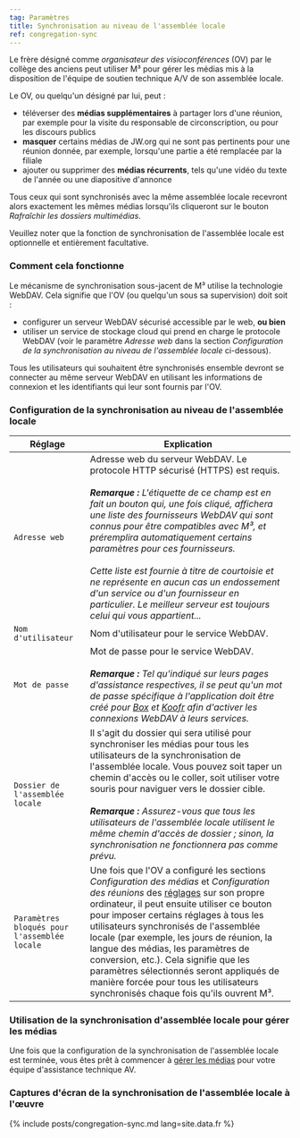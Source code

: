 ```yaml
---
tag: Paramètres
title: Synchronisation au niveau de l'assemblée locale
ref: congregation-sync
---
```


Le frère désigné comme *organisateur des visioconférences* (OV) par le collège des anciens peut utiliser M³ pour gérer les médias mis à la disposition de l'équipe de soutien technique A/V de son assemblée locale.

Le OV, ou quelqu'un désigné par lui, peut :

- téléverser des **médias supplémentaires** à partager lors d'une réunion, par exemple pour la visite du responsable de circonscription, ou pour les discours publics
- **masquer** certains médias de JW.org qui ne sont pas pertinents pour une réunion donnée, par exemple, lorsqu'une partie a été remplacée par la filiale
- ajouter ou supprimer des **médias récurrents**, tels qu'une vidéo du texte de l'année ou une diapositive d'annonce

Tous ceux qui sont synchronisés avec la même assemblée locale recevront alors exactement les mêmes médias lorsqu'ils cliqueront sur le bouton *Rafraîchir les dossiers multimédias*.

Veuillez noter que la fonction de synchronisation de l'assemblée locale est optionnelle et entièrement facultative.

### Comment cela fonctionne

Le mécanisme de synchronisation sous-jacent de M³ utilise la technologie WebDAV. Cela signifie que l'OV (ou quelqu'un sous sa supervision) doit soit :

- configurer un serveur WebDAV sécurisé accessible par le web, **ou bien**
- utiliser un service de stockage cloud qui prend en charge le protocole WebDAV (voir le paramètre *Adresse web* dans la section *Configuration de la synchronisation au niveau de l'assemblée locale* ci-dessous).

Tous les utilisateurs qui souhaitent être synchronisés ensemble devront se connecter au même serveur WebDAV en utilisant les informations de connexion et les identifiants qui leur sont fournis par l'OV.

### Configuration de la synchronisation au niveau de l'assemblée locale

| Réglage                                      | Explication                                                                                                                                                                                                                                                                                                                                                                                                                                                                                                                                                                                 |
| -------------------------------------------- | ------------------------------------------------------------------------------------------------------------------------------------------------------------------------------------------------------------------------------------------------------------------------------------------------------------------------------------------------------------------------------------------------------------------------------------------------------------------------------------------------------------------------------------------------------------------------------------------- |
| `Adresse web`                                | Adresse web du serveur WebDAV. Le protocole HTTP sécurisé (HTTPS) est requis. <br><br> ***Remarque :** L'étiquette de ce champ est en fait un bouton qui, une fois cliqué, affichera une liste des fournisseurs WebDAV qui sont connus pour être compatibles avec M³, et préremplira automatiquement certains paramètres pour ces fournisseurs. <br><br> Cette liste est fournie à titre de courtoisie et ne représente en aucun cas un endossement d'un service ou d'un fournisseur en particulier. Le meilleur serveur est toujours celui qui vous appartient...* |
| `Nom d'utilisateur`                          | Nom d'utilisateur pour le service WebDAV.                                                                                                                                                                                                                                                                                                                                                                                                                                                                                                                                                   |
| `Mot de passe`                               | Mot de passe pour le service WebDAV. <br><br> ***Remarque :** Tel qu'indiqué sur leurs pages d'assistance respectives, il se peut qu'un mot de passe spécifique à l'application doit être créé pour [Box](https://support.box.com/hc/en-us/articles/360043696414-WebDAV-with-Box) et [Koofr](https://koofr.eu/help/koofr_with_webdav/how-do-i-connect-a-service-to-koofr-through-webdav/) afin d'activer les connexions WebDAV à leurs services.*                                                                                                                               |
| `Dossier de l'assemblée locale`              | Il s'agit du dossier qui sera utilisé pour synchroniser les médias pour tous les utilisateurs de la synchronisation de l'assemblée locale. Vous pouvez soit taper un chemin d'accès ou le coller, soit utiliser votre souris pour naviguer vers le dossier cible. <br><br> ***Remarque :** Assurez-vous que tous les utilisateurs de l'assemblée locale utilisent le même chemin d'accès de dossier ; sinon, la synchronisation ne fonctionnera pas comme prévu.*                                                                                                               |
| `Paramètres bloqués pour l'assemblée locale` | Une fois que l'OV a configuré les sections *Configuration des médias* et *Configuration des réunions* des [réglages]({{page.lang}}/#configuration) sur son propre ordinateur, il peut ensuite utiliser ce bouton pour imposer certains réglages à tous les utilisateurs synchronisés de l'assemblée locale (par exemple, les jours de réunion, la langue des médias, les paramètres de conversion, etc.). Cela signifie que les paramètres sélectionnés seront appliqués de manière forcée pour tous les utilisateurs synchronisés chaque fois qu'ils ouvrent M³.                           |

### Utilisation de la synchronisation d'assemblée locale pour gérer les médias

Une fois que la configuration de la synchronisation de l'assemblée locale est terminée, vous êtes prêt à commencer à [gérer les médias]({{page.lang}}/#manage-media) pour votre équipe d'assistance technique AV.

### Captures d'écran de la synchronisation de l'assemblée locale à l'œuvre

{% include posts/congregation-sync.md lang=site.data.fr %}

